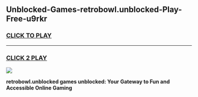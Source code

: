 
## Unblocked-Games-retrobowl.unblocked-Play-Free-u9rkr
<h3>
<a href="https://premium76.site?title=retrobowl.unblocked&ref=18A1">CLICK TO PLAY</a></h3>
<hr>

<h3>
<a href="https://premium76.site?title=retrobowl.unblocked&ref=18A1">CLICK 2 PLAY</a>
  
</h3>

<a href="https://premium76.site?title=retrobowl.unblocked&ref=18A1"><img src="https://clearcache.store/games.png"></a>


**retrobowl.unblocked games unblocked: Your Gateway to Fun and Accessible Online Gaming**
